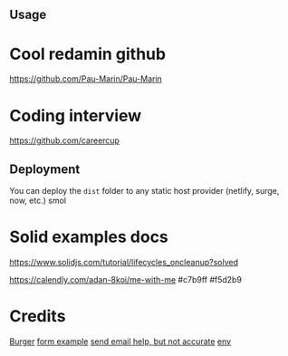 ## Usage

# Cool redamin github

https://github.com/Pau-Marin/Pau-Marin

# Coding interview

https://github.com/careercup

## Deployment

You can deploy the `dist` folder to any static host provider (netlify, surge, now, etc.)
smol

# Solid examples docs

https://www.solidjs.com/tutorial/lifecycles_oncleanup?solved

https://calendly.com/adan-8koi/me-with-me
#c7b9ff
#f5d2b9

# Credits

[Burger](https://codepen.io/maximakymenko/pen/aboWJpX/?editors=0010)
[form example](https://dev.to/csarnataro/how-to-submit-a-form-with-solid-js-286d)
[send email help, but not accurate](https://medium.com/@eesh.t/send-email-using-emailjs-and-react-form-9993bb6929d8)
[env](https://github.com/solidjs/solid/issues/292)
